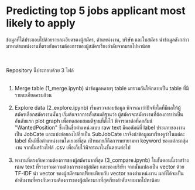 <h1>Predicting top 5 jobs applicant most likely to apply</h1>
ข้อมูลที่ได้ประกอบไปด้วยรายละเอียดของผู้สมัคร, ตำแหน่งงาน, บริษัท และใบสมัคร
นำข้อมูลดังกล่าวมาหาตำแหน่งงานที่ตรงกับความต้องการของผู้สมัครเรียงลำดับจากมากไปหาน้อย

<br></br>
Repository นี้ประกอบด้วย 3 ไฟล์
<br></br>

1. Merge table (1_merge.ipynb)
นำข้อมูลหลายๆ table มารวมกันให้กลายเป็น table ที่มีรายละเอียดครบถ้วน
<br></br>
2. Explore data (2_explore.ipynb)
เริ่มตรวจสอบข้อมูล พิจารณาว่าปัจจัยใดที่มีผลให้ผู้สมัครเลือกสมัครงานนั้นๆ เริ่มต้นจากการตั้งสมมติฐานว่า ผู้สมัครจะสมัครงานที่ต้องการทำเป็นอันดับแรก plot graph เพื่อทดสอบสมมติฐานที่ตั้งไว้
พิจารณาต่อที่คอลัมน์ "WantedPosition" ซึ่งเป็นชื่อตำแหน่งแบบ raw text มีคอลัมน์ที่ label ประเภทของงานเป็น JobCate และแบ่งย่อยลงไปอีกเป็น SubJobCate เราจึงนำข้อมูลมาเรียงดูว่าในแต่ละ label นั้นมีชื่อตำแหน่งงานใดเยอะที่สุด เป้าหมายก็คือการพยายามหา keyword ของแต่ละกลุ่มงาน จากนั้นสร้างไฟล์ .csv เพื่อเก็บไว้พิจารณาในขั้นตอนต่อไป
<br></br>
3. หางานที่ตรงกับความต้องการของผู้สมัครมากที่สุด (3_compare.ipynb)
ในขั้นตอนนี้เราสร้าง raw text ที่รวบรวมความต้องการของผู้สมัคร และของบริษัท จากนั้นแปลงเป็น vector ด้วย TF-IDF นำ vector ของผู้สมัครมาเปรียบเทียบกับ vector ของตำแหน่งงาน ผลที่ได้จะเป็นลำดับงานที่ตรงกับความต้องการของผู้สมัครมากที่สุดเรียงลำดับจากมากไปหาน้อย
<br></br>
